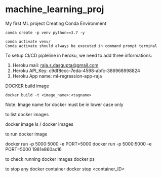 # machine_learning_proj
My first ML project
Creating Conda Environment
```
conda create -p venv python==3.7 -y
```
```
conda activate venv/
Conda activate should always be executed in command prompt terminal
```
To setup CI/CD pipleline in heroku, we need to add three informations:

1. Heroku mail: raja.s.dasgupta@gmail.com
2. Heroku API_Key: c9df8ecc-7eda-4598-abfc-386968998824
3. Heroku App name: ml-regression-app-raja

DOCKER build image
```
docker build -t <image_name>:<tagname>
```
Note: Image name for docker must be in lower case only

to list docker images

docker image ls / docker images

to run docker image

docker run -p 5000:5000 -e PORT=5000 <imageID>
docker run -p 5000:5000 -e PORT=5000 1981e860ac16

to check running docker images
docker ps

to stop any docker container
docker stop <container_ID>
